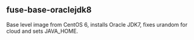 fuse-base-oraclejdk8
------------------
Base level image from CentOS 6, installs Oracle JDK7, fixes urandom for cloud and sets JAVA_HOME.
